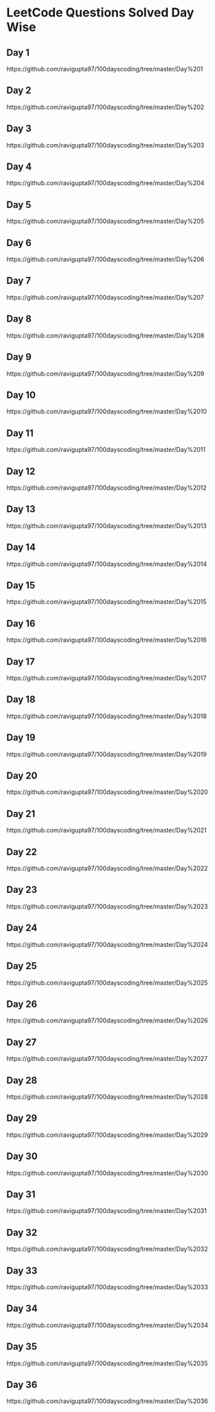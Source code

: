 # LeetCode Questions Solved Day Wise 

<h2>Day 1</h2>  https://github.com/ravigupta97/100dayscoding/tree/master/Day%201

<h2>Day 2</h2>  https://github.com/ravigupta97/100dayscoding/tree/master/Day%202

<h2>Day 3</h2>  https://github.com/ravigupta97/100dayscoding/tree/master/Day%203

<h2>Day 4</h2>  https://github.com/ravigupta97/100dayscoding/tree/master/Day%204

<h2>Day 5</h2>  https://github.com/ravigupta97/100dayscoding/tree/master/Day%205

<h2>Day 6</h2>  https://github.com/ravigupta97/100dayscoding/tree/master/Day%206

<h2>Day 7</h2>  https://github.com/ravigupta97/100dayscoding/tree/master/Day%207

<h2>Day 8</h2>  https://github.com/ravigupta97/100dayscoding/tree/master/Day%208

<h2>Day 9</h2>  https://github.com/ravigupta97/100dayscoding/tree/master/Day%209

<h2>Day 10</h2>  https://github.com/ravigupta97/100dayscoding/tree/master/Day%2010

<h2>Day 11</h2>  https://github.com/ravigupta97/100dayscoding/tree/master/Day%2011

<h2>Day 12</h2>  https://github.com/ravigupta97/100dayscoding/tree/master/Day%2012

<h2>Day 13</h2>  https://github.com/ravigupta97/100dayscoding/tree/master/Day%2013

<h2>Day 14</h2>  https://github.com/ravigupta97/100dayscoding/tree/master/Day%2014

<h2>Day 15</h2>  https://github.com/ravigupta97/100dayscoding/tree/master/Day%2015

<h2>Day 16</h2>  https://github.com/ravigupta97/100dayscoding/tree/master/Day%2016

<h2>Day 17</h2>  https://github.com/ravigupta97/100dayscoding/tree/master/Day%2017

<h2>Day 18</h2>  https://github.com/ravigupta97/100dayscoding/tree/master/Day%2018

<h2>Day 19</h2>  https://github.com/ravigupta97/100dayscoding/tree/master/Day%2019

<h2>Day 20</h2>  https://github.com/ravigupta97/100dayscoding/tree/master/Day%2020

<h2>Day 21</h2>  https://github.com/ravigupta97/100dayscoding/tree/master/Day%2021

<h2>Day 22</h2>  https://github.com/ravigupta97/100dayscoding/tree/master/Day%2022

<h2>Day 23</h2>  https://github.com/ravigupta97/100dayscoding/tree/master/Day%2023

<h2>Day 24</h2>  https://github.com/ravigupta97/100dayscoding/tree/master/Day%2024

<h2>Day 25</h2>  https://github.com/ravigupta97/100dayscoding/tree/master/Day%2025

<h2>Day 26</h2>  https://github.com/ravigupta97/100dayscoding/tree/master/Day%2026

<h2>Day 27</h2>  https://github.com/ravigupta97/100dayscoding/tree/master/Day%2027

<h2>Day 28</h2>  https://github.com/ravigupta97/100dayscoding/tree/master/Day%2028

<h2>Day 29</h2>  https://github.com/ravigupta97/100dayscoding/tree/master/Day%2029

<h2>Day 30</h2>  https://github.com/ravigupta97/100dayscoding/tree/master/Day%2030

<h2>Day 31</h2>  https://github.com/ravigupta97/100dayscoding/tree/master/Day%2031

<h2>Day 32</h2>  https://github.com/ravigupta97/100dayscoding/tree/master/Day%2032

<h2>Day 33</h2>  https://github.com/ravigupta97/100dayscoding/tree/master/Day%2033

<h2>Day 34</h2>  https://github.com/ravigupta97/100dayscoding/tree/master/Day%2034

<h2>Day 35</h2>  https://github.com/ravigupta97/100dayscoding/tree/master/Day%2035

<h2>Day 36</h2>  https://github.com/ravigupta97/100dayscoding/tree/master/Day%2036
